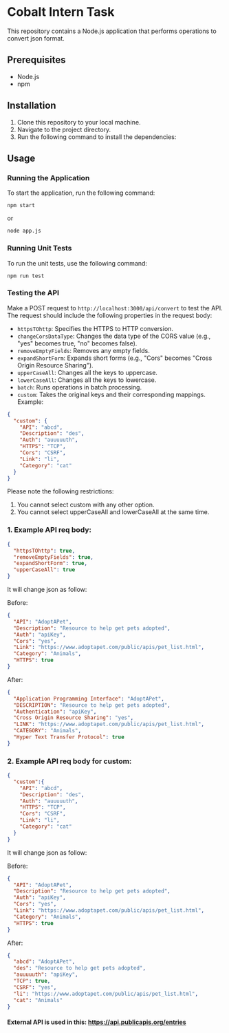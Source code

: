 # Cobalt Intern Task

This repository contains a Node.js application that performs operations to convert json format.

## Prerequisites

- Node.js
- npm

## Installation

1. Clone this repository to your local machine.
2. Navigate to the project directory.
3. Run the following command to install the dependencies:


## Usage

### Running the Application

To start the application, run the following command:

```
npm start
```

or

```
node app.js
```


### Running Unit Tests

To run the unit tests, use the following command:

```
npm run test
```

### Testing the API

Make a POST request to `http://localhost:3000/api/convert` to test the API. The request should include the following properties in the request body:

- `httpsTOhttp`: Specifies the HTTPS to HTTP conversion.
- `changeCorsDataType`: Changes the data type of the CORS value (e.g., "yes" becomes true, "no" becomes false).
- `removeEmptyFields`: Removes any empty fields.
- `expandShortForm`: Expands short forms (e.g., "Cors" becomes "Cross Origin Resource Sharing").
- `upperCaseAll`: Changes all the keys to uppercase.
- `lowerCaseAll`: Changes all the keys to lowercase.
- `batch`: Runs operations in batch processing.
- `custom`: Takes the original keys and their corresponding mappings. Example:

```json
{
  "custom": {
    "API": "abcd",
    "Description": "des",
    "Auth": "auuuuuth",
    "HTTPS": "TCP",
    "Cors": "CSRF",
    "Link": "li",
    "Category": "cat"
  }
}
```

Please note the following restrictions:

1. You cannot select custom with any other option.
2. You cannot select upperCaseAll and lowerCaseAll at the same time.


### 1. Example API req body:

```json
{
  "httpsTOhttp": true,
  "removeEmptyFields": true,
  "expandShortForm": true,
  "upperCaseAll": true
}
```

It will change json as follow:

Before:
```json
{
  "API": "AdoptAPet",
  "Description": "Resource to help get pets adopted",
  "Auth": "apiKey",
  "Cors": "yes",
  "Link": "https://www.adoptapet.com/public/apis/pet_list.html",
  "Category": "Animals",
  "HTTPS": true
}
```


After:
```json
{
  "Application Programming Interface": "AdoptAPet",
  "DESCRIPTION": "Resource to help get pets adopted",
  "Authentication": "apiKey",
  "Cross Origin Resource Sharing": "yes",
  "LINK": "https://www.adoptapet.com/public/apis/pet_list.html",
  "CATEGORY": "Animals",
  "Hyper Text Transfer Protocol": true
}
```


### 2. Example API req body for custom:

```json
{
  "custom":{
    "API": "abcd",
    "Description": "des",
    "Auth": "auuuuuth",
    "HTTPS": "TCP",
    "Cors": "CSRF",
    "Link": "li",
    "Category": "cat"
  }
}
```

It will change json as follow:

Before:
```json
{
  "API": "AdoptAPet",
  "Description": "Resource to help get pets adopted",
  "Auth": "apiKey",
  "Cors": "yes",
  "Link": "https://www.adoptapet.com/public/apis/pet_list.html",
  "Category": "Animals",
  "HTTPS": true
}
```


After:
```json
{
  "abcd": "AdoptAPet",
  "des": "Resource to help get pets adopted",
  "auuuuuth": "apiKey",
  "TCP": true,
  "CSRF": "yes",
  "li": "https://www.adoptapet.com/public/apis/pet_list.html",
  "cat": "Animals"
}
```


#### External API is used in this: https://api.publicapis.org/entries
